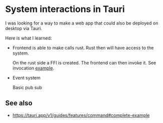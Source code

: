 # System interactions in Tauri

I was looking for a way to make a web app that could also be deployed on desktop via Tauri.

Here is what I learned:

- Frontend is able to make calls rust. Rust then will have access to the system.

  On the rust side a FFI is created. The frontend can then invoke it. See invocation [example].

  [example]: https://tauri.app/v1/guides/features/command#complete-example

- Event system

  Basic pub sub

## See also

- https://tauri.app/v1/guides/features/command#complete-example